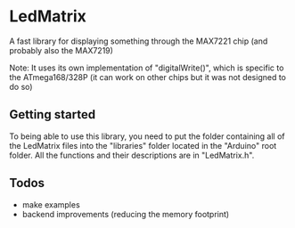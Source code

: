 # LedMatrix
A fast library for displaying something through the MAX7221 chip (and probably also the MAX7219)

Note: It uses its own implementation of "digitalWrite()", which is specific to the ATmega168/328P (it can work on other chips but it was not designed to do so)

Getting started
---------------
To being able to use this library, you need to put the folder containing all of the LedMatrix files into the "libraries" folder located in the "Arduino" root folder.
All the functions and their descriptions are in "LedMatrix.h".

Todos
----
 * make examples
 * backend improvements (reducing the memory footprint)
